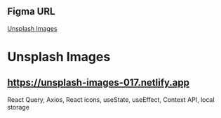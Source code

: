 ## Figma URL

[Unsplash Images](https://www.figma.com/file/O2MaAAlr4nznh7m53azatL/Unsplash-images?node-id=0%3A1&t=cYDOCgqOs9IX2If0-1)

# Unsplash Images

## https://unsplash-images-017.netlify.app

React Query, Axios, React icons, useState, useEffect, Context API, local storage
